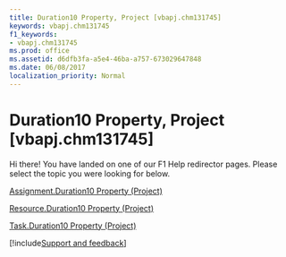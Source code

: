 ```yaml
---
title: Duration10 Property, Project [vbapj.chm131745]
keywords: vbapj.chm131745
f1_keywords:
- vbapj.chm131745
ms.prod: office
ms.assetid: d6dfb3fa-a5e4-46ba-a757-673029647848
ms.date: 06/08/2017
localization_priority: Normal
---
```



# Duration10 Property, Project [vbapj.chm131745]

Hi there! You have landed on one of our F1 Help redirector pages. Please select the topic you were looking for below.

[Assignment.Duration10 Property (Project)](https://msdn.microsoft.com/library/f6ad9b7e-41e0-9929-879a-51c12e89d56f%28Office.15%29.aspx)

[Resource.Duration10 Property (Project)](https://msdn.microsoft.com/library/cd43b225-24c9-147c-7476-0cf90563f69f%28Office.15%29.aspx)

[Task.Duration10 Property (Project)](https://msdn.microsoft.com/library/3595e16b-cdd9-7938-154c-5d8781aa1d11%28Office.15%29.aspx)

[!include[Support and feedback](~/includes/feedback-boilerplate.md)]